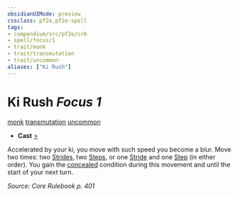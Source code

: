 ```yaml
---
obsidianUIMode: preview
cssclass: pf2e,pf2e-spell
tags:
- compendium/src/pf2e/crb
- spell/focus/1
- trait/monk
- trait/transmutation
- trait/uncommon
aliases: ["Ki Rush"]
---
```

# Ki Rush *Focus 1*   
[monk](rules/traits/monk.md "Monk Class Trait")  [transmutation](rules/traits/transmutation.md "Transmutation School Trait")  [uncommon](rules/traits/uncommon.md "Uncommon Rarity Trait")  

- **Cast** [>](rules/core-rulebook/chapter-9-playing-the-game.md#Actions "Single Action") 

Accelerated by your ki, you move with such speed you become a blur. Move two times: two [Strides](rules/actions/stride.md), two [Steps](rules/actions/step.md), or one [Stride](rules/actions/stride.md) and one [Step](rules/actions/step.md) (in either order). You gain the [concealed](rules/conditions.md#Concealed) condition during this movement and until the start of your next turn.

*Source: Core Rulebook p. 401*